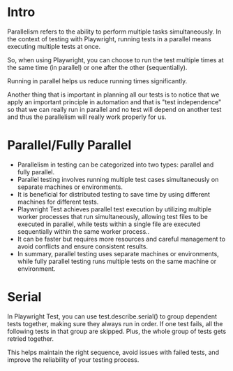 # Intro
Parallelism refers to the ability to perform multiple tasks simultaneously. In the context of testing with Playwright, running tests in a parallel means executing multiple tests at once.

So, when using Playwright, you can choose to run the test multiple times at the same time (in parallel) or one after the other (sequentially).

Running in parallel helps us reduce running times significantly.

Another thing that is important in planning all our tests is to notice that we apply an important principle in automation and that is "test independence" so that we can really run in parallel and no test will depend on another test and thus the parallelism will really work properly for us.

# Parallel/Fully Parallel
- Parallelism in testing can be categorized into two types: parallel and fully parallel.
- Parallel testing involves running multiple test cases simultaneously on separate machines or environments.
- It is beneficial for distributed testing to save time by using different machines for different tests.
- Playwright Test achieves parallel test execution by utilizing multiple worker processes that run simultaneously, allowing test files to be executed in parallel, while tests within a single file are executed sequentially within the same worker process..
- It can be faster but requires more resources and careful management to avoid conflicts and ensure consistent results.
- In summary, parallel testing uses separate machines or environments, while fully parallel testing runs multiple tests on the same machine or environment.

# Serial
In Playwright Test, you can use test.describe.serial() to group dependent tests together, making sure they always run in order. If one test fails, all the following tests in that group are skipped. Plus, the whole group of tests gets retried together. 

This helps maintain the right sequence, avoid issues with failed tests, and improve the reliability of your testing process.
